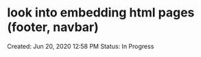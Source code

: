 # look into embedding html pages (footer, navbar)

Created: Jun 20, 2020 12:58 PM
Status: In Progress